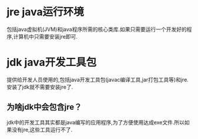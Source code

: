 # jre java运行环境
包括java虚拟机(JVM)和java程序所需的核心类库.如果只需要运行一个开发好的程序,计算机中只需要安装jre即可.


# jdk java开发工具包
提供给开发人员使用的,包括java开发工具包(javac编译工具,jar打包工具等)和jre.安装了jdk就不需要安装jre了.



## 为啥jdk中会包含jre？
jdk中的开发工具其实都是java编写的应用程序,为了方便使用达成exe文件.所以如果没有jre,这些工具运行不了.